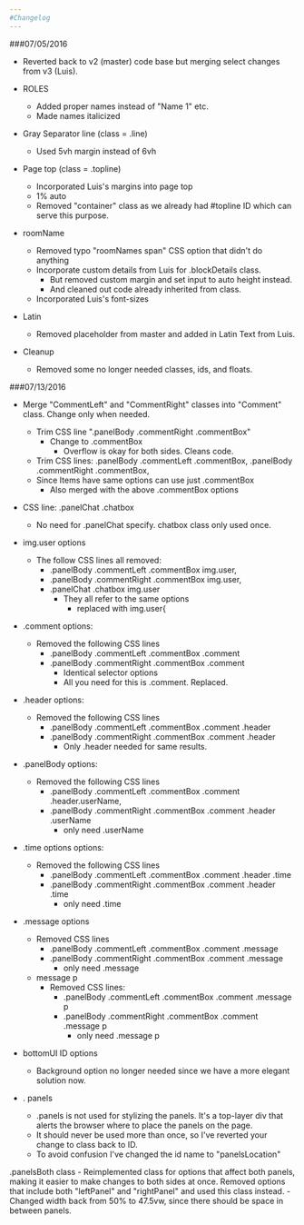 ```yaml
---
#Changelog
---
```


###07/05/2016

- Reverted back to v2 (master) code base but merging select changes from v3 (Luis).

- ROLES
	- Added proper names instead of "Name 1" etc.
	- Made names italicized

- Gray Separator line (class = .line)
	- Used 5vh margin instead of 6vh

- Page top (class = .topline)
	- Incorporated Luis's margins into page top
	- 1% auto
	- Removed "container" class as we already had #topline ID which can serve this purpose.

- roomName
	- Removed typo "roomNames span" CSS option that didn't do anything
	- Incorporate custom details from Luis for .blockDetails class.
		- But removed custom margin and set input to auto height instead.
		- And cleaned out code already inherited from class.
	- Incorporated Luis's font-sizes

- Latin
	- Removed placeholder from master and added in Latin Text from Luis.

- Cleanup
	- Removed some no longer needed classes, ids, and floats.


###07/13/2016

- Merge "CommentLeft" and "CommentRight" classes into "Comment" class.  Change only when needed.
	- Trim CSS line ".panelBody .commentRight .commentBox"
		- Change to .commentBox
			- Overflow is okay for both sides.  Cleans code.
	- Trim CSS lines:
		.panelBody .commentLeft .commentBox,
		.panelBody .commentRight .commentBox,
	- Since Items have same options can use just .commentBox
		- Also merged with the above .commentBox options

- CSS line: .panelChat .chatbox
	- No need for .panelChat specify.  chatbox class only used once.

- img.user options
	- The follow CSS lines all removed:
		- .panelBody .commentLeft .commentBox img.user,
		- .panelBody .commentRight .commentBox img.user,
		- .panelChat .chatbox img.user
			- They all refer to the same options
				- replaced with img.user{

- .comment options:
	- Removed the following CSS lines
		- .panelBody .commentLeft .commentBox .comment
		- .panelBody .commentRight .commentBox .comment
			- Identical selector options
			- All you need for this is .comment.  Replaced.

- .header options:
	- Removed the following CSS lines
		- .panelBody .commentLeft .commentBox .comment .header
		-  .panelBody .commentRight .commentBox .comment .header
			- Only .header needed for same results.

- .panelBody options:
	- Removed the following CSS lines
		- .panelBody .commentLeft .commentBox .comment .header.userName,
		- .panelBody .commentRight .commentBox .comment .header .userName
			- only need .userName

- .time options options:
	- Removed the following CSS lines
		- .panelBody .commentLeft .commentBox .comment .header .time
		- .panelBody .commentRight .commentBox .comment .header .time
			- only need .time

- .message options
	- Removed CSS lines
		- .panelBody .commentLeft .commentBox .comment .message
		- .panelBody .commentRight .commentBox .comment .message
			- only need .message
	- message p
		- Removed CSS lines:
			- .panelBody .commentLeft .commentBox .comment .message p
			- .panelBody .commentRight .commentBox .comment .message p
				- only need .message p

- bottomUI ID options
	- Background option no longer needed since we have a more elegant solution now.

- . panels
	- .panels is not used for stylizing the panels.  It's a top-layer div that alerts the browser where to place the panels on the page.
	- It should never be used more than once, so I've reverted your change to class back to ID.
	- To avoid confusion I've changed the id name to "panelsLocation"

.panelsBoth class
	- Reimplemented class for options that affect both panels, making it easier to make changes to both sides at once. Removed options that include both "leftPanel" and "rightPanel" and used this class instead.
	- Changed width back from 50% to 47.5vw, since there should be space in between panels.